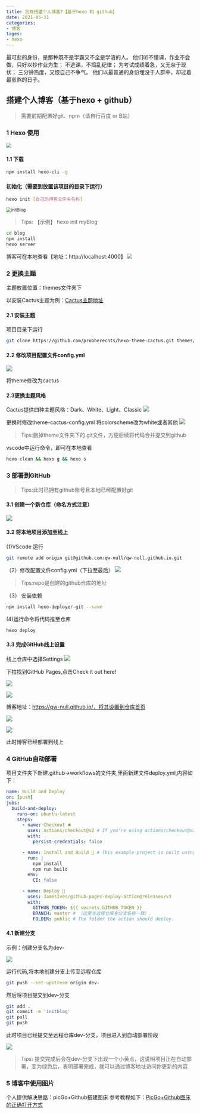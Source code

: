 ```yaml
---
title: 怎样搭建个人博客?【基于hexo 和 github】
date: 2021-05-31 
categories:
- 博客
tages: 
- hexo
---
```

最可悲的身份，是那种既不是学霸又不全是学渣的人。 他们听不懂课，作业不会做，只好以抄作业为生； 不逃课，不捣乱纪律； 为考试成绩着急，又无奈于现状； 三分钟热度，又恨自己不争气。 他们以最普通的身份埋没于人群中，却过着最煎熬的日子。

## 搭建个人博客（基于hexo + github）
> 需要前期配置好git、npm（请自行百度 or B站）

### 1 Hexo 使用
<img src="https://i.loli.net/2021/05/31/OokDG1q3fPCRmQM.png" style="zoom:80%;" />

#### 1.1 下载

``` bash
npm install hexo-cli -g
```

#### 初始化（**需要到放置该项目的目录下运行**）

``` bash
hexo init [自己的博客文件夹名称]
```

<img src="https://cdn.jsdelivr.net/gh/qw-null/BlogImages/2.initBlog.png" alt="initBlog" style="zoom:80%;" />

> Tips: 【示例】 hexo init myBlog

```bash
cd blog
npm install
hexo server
```
博客可在本地查看【地址：http://localhost:4000】
<img src="https://cdn.jsdelivr.net/gh/qw-null/BlogImages/3.starthexo.png" style="zoom:80%;" />

### 2 更换主题

主题放置位置：themes文件夹下

以安装Cactus主题为例：[Cactus主题地址](https://github.com/probberechts/hexo-theme-cactus)

#### 2.1 安装主题

项目目录下运行
``` bash
git clone https://github.com/probberechts/hexo-theme-cactus.git themes/cactus
```

#### 2.2 修改项目配置文件config.yml
![](https://cdn.jsdelivr.net/gh/qw-null/BlogImages/20210531202404.png)

将theme修改为cactus

#### 2.3更换主题风格
Cactus提供四种主题风格：Dark、White、Light、Classic
![](https://cdn.jsdelivr.net/gh/qw-null/BlogImages/20210531203328.png)

更换时修改theme-cactus-config.yml
将colorscheme改为white或者其他
![](https://cdn.jsdelivr.net/gh/qw-null/BlogImages/20210531203506.png)

>Tips:删掉theme文件夹下的.git文件，方便后续将代码合并提交到github

vscode中运行命令，即可在本地查看

``` bash
hexo clean && hexo g && hexo s
```

### 3 部署到GitHub

> Tips:此时已拥有github账号且本地已经配置好git

#### 3.1 创建一个新仓库（命名方式注意）

![](https://cdn.jsdelivr.net/gh/qw-null/BlogImages/20210531204912.png)

#### 3.2 将本地项目添加至线上
(1)VScode 运行

```bash
git remote add origin git@github.com:qw-null/qw-null.github.io.git
```
（2）修改配置文件config.yml（下拉至最后）
![](https://cdn.jsdelivr.net/gh/qw-null/BlogImages/20210531205837.png)

> Tips:repo是创建的github仓库的地址

（3） 安装依赖

```bash
npm install hexo-deployer-git --save
```
(4)运行命令将代码推至仓库

```bash
hexo deploy
```
#### 3.3 完成GitHub线上设置
线上仓库中选择Settings
![](https://cdn.jsdelivr.net/gh/qw-null/BlogImages/20210531210623.png)

下拉找到GitHub Pages,点击Check it out here!

![](https://cdn.jsdelivr.net/gh/qw-null/BlogImages/20210531210726.png)

![](https://cdn.jsdelivr.net/gh/qw-null/BlogImages/image-20210531210829271.png)

博客地址：https://qw-null.github.io/，将其设置到仓库首页

![](https://cdn.jsdelivr.net/gh/qw-null/BlogImages/20210531210943.png)

![](https://cdn.jsdelivr.net/gh/qw-null/BlogImages/20210531211014.png)

此时博客已经部署到线上

### 4 GitHub自动部署
项目文件夹下新建.github->workflows的文件夹,里面新建文件deploy.yml,内容如下：
```yml
name: Build and Deploy
on: [push]
jobs:
  build-and-deploy:
    runs-on: ubuntu-latest
    steps:
      - name: Checkout 🛎️
        uses: actions/checkout@v2 # If you're using actions/checkout@v2 you must set persist-credentials to false in most cases for the deployment to work correctly.
        with:
          persist-credentials: false

      - name: Install and Build 🔧 # This example project is built using npm and outputs the result to the 'build' folder. Replace with the commands required to build your project, or remove this step entirely if your site is pre-built.
        run: |
          npm install
          npm run build
        env:
          CI: false

      - name: Deploy 🚀
        uses: JamesIves/github-pages-deploy-action@releases/v3
        with:
          GITHUB_TOKEN: ${{ secrets.GITHUB_TOKEN }}
          BRANCH: master # （这里与远程仓库主分支名称一致）.
          FOLDER: public # The folder the action should deploy.

```
#### 4.1 新建分支

示例：创建分支名为dev-

![](https://cdn.jsdelivr.net/gh/qw-null/BlogImages/%E6%9C%AC%E5%9C%B0%E5%88%9B%E5%BB%BA%E5%88%86%E6%94%AF%E4%B8%8A%E4%BC%A0.png)

运行代码,将本地创建分支上传至远程仓库

```bash
git push --set-upstream origin dev-
```

然后将项目提交到dev-分支

```bash
git add .
git commit -m 'initblog'
git pull 
git push
```

此时项目已经提交至远程仓库dev-分支，项目进入到自动部署阶段

![](https://cdn.jsdelivr.net/gh/qw-null/BlogImages/image-20210531213104475.png)

> Tips: 提交完成后会在dev-分支下出现一个小黄点，这说明项目正在自动部署，变为绿色后，表明部署完成，就可以通过博客地址访问你更新的内容

### 5 博客中使用图片
个人提供解决思路：picGo+Github搭建图床
参考教程如下：[PicGo+Github图床的正确打开方式](https://www.bilibili.com/video/BV1Ui4y1x7Cq?p=2)



